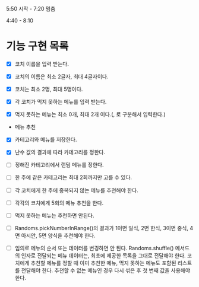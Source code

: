 5:50 시작 - 7:20 멈춤

4:40 - 8:10

# 기능 구현 목록
 
- [x] 코치 이름을 입력 받는다.
- [x] 코치의 이름은 최소 2글자, 최대 4글자이다.
- [x] 코치는 최소 2명, 최대 5명이다.

- [x] 각 코치가 먹지 못하는 메뉴를 입력 받는다.
- [x] 먹지 못하는 메뉴는 최소 0개, 최대 2개 이다.(, 로 구분해서 입력한다.)


- 메뉴 추천

- [x] 카테고리와 메뉴를 저장한다.
- [x] 난수 값의 결과에 따라 카테고리를 정한다.
- [ ] 정해진 카테고리에서 랜덤 메뉴를 정한다.

- [ ] 한 주에 같은 카테고리는 최대 2회까지만 고를 수 있다.
- [ ] 각 코치에게 한 주에 중복되지 않는 메뉴를 추천해야 한다.
- [ ] 각각의 코치에게 5회의 메뉴 추천을 한다.
- [ ] 먹지 못하는 메뉴는 추천하면 안된다.

- [ ] Randoms.pickNumberInRange()의 결과가 1이면 일식, 2면 한식, 3이면 중식, 4면 아시안, 5면 양식을 추천해야 한다.
- [ ] 임의로 메뉴의 순서 또는 데이터를 변경하면 안 된다.
  Randoms.shuffle() 메서드의 인자로 전달되는 메뉴 데이터는, 최초에 제공한 목록을 그대로 전달해야 한다.
  코치에게 추천할 메뉴를 정할 때 이미 추천한 메뉴, 먹지 못하는 메뉴도 포함된 리스트를 전달해야 한다.
  추천할 수 없는 메뉴인 경우 다시 섞은 후 첫 번째 값을 사용해야 한다.